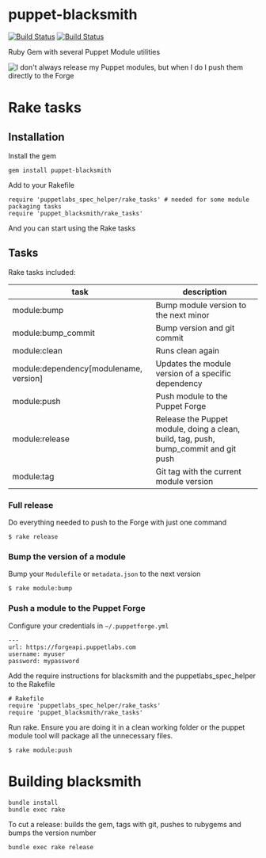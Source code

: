 puppet-blacksmith
=================

[![Build Status](https://maestro.maestrodev.com/api/v1/projects/67/compositions/326/badge/icon)](https://maestro.maestrodev.com/projects/67/compositions/326)
[![Build Status](https://travis-ci.org/maestrodev/puppet-blacksmith.svg?branch=master)](https://travis-ci.org/maestrodev/puppet-blacksmith)

Ruby Gem with several Puppet Module utilities

![I don't always release my Puppet modules, but when I do I push them directly to the Forge](https://raw.github.com/maestrodev/puppet-blacksmith/gh-pages/dos-equis.jpg)

# Rake tasks

## Installation

Install the gem

	gem install puppet-blacksmith

Add to your Rakefile

    require 'puppetlabs_spec_helper/rake_tasks' # needed for some module packaging tasks
    require 'puppet_blacksmith/rake_tasks'

And you can start using the Rake tasks

## Tasks

Rake tasks included:

| task               | description |
| ------------------ | ----------- |
| module:bump        | Bump module version to the next minor |
| module:bump_commit | Bump version and git commit |
| module:clean       | Runs clean again |
| module:dependency[modulename, version] | Updates the module version of a specific dependency |
| module:push        | Push module to the Puppet Forge |
| module:release     | Release the Puppet module, doing a clean, build, tag, push, bump_commit and git push |
| module:tag         | Git tag with the current module version |

### Full release

Do everything needed to push to the Forge with just one command

    $ rake release

### Bump the version of a module

Bump your `Modulefile` or `metadata.json` to the next version

    $ rake module:bump

### Push a module to the Puppet Forge

Configure your credentials in `~/.puppetforge.yml`

    --- 
    url: https://forgeapi.puppetlabs.com
    username: myuser
    password: mypassword


Add the require instructions for blacksmith and the puppetlabs_spec_helper to the Rakefile

    # Rakefile
    require 'puppetlabs_spec_helper/rake_tasks'
    require 'puppet_blacksmith/rake_tasks'

Run rake. Ensure you are doing it in a clean working folder or the puppet module tool will package all the unnecessary files.

    $ rake module:push

# Building blacksmith

    bundle install
    bundle exec rake

To cut a release: builds the gem, tags with git, pushes to rubygems and bumps the version number

    bundle exec rake release
